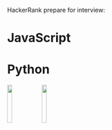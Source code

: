 HackerRank prepare for interview:
<h1>JavaScript</h1>
<h1>Python</h1>
<div>
  <img style="width: 15%;height:15%;" src="https://upload.wikimedia.org/wikipedia/commons/6/6a/JavaScript-logo.png"> 
    <img style=width:15%;height:15%  src="https://upload.wikimedia.org/wikipedia/commons/thumb/c/c3/Python-logo-notext.svg/1869px-Python-logo-notext.svg.png">
</div>


 
